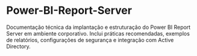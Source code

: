 # Power-BI-Report-Server
Documentação técnica da implantação e estruturação do Power BI Report Server em ambiente corporativo. Inclui práticas recomendadas, exemplos de relatórios, configurações de segurança e integração com Active Directory.
